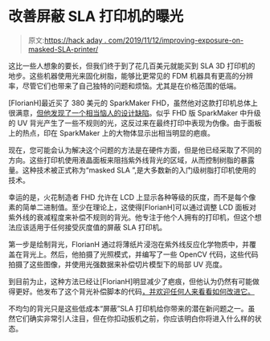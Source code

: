 # 改善屏蔽 SLA 打印机的曝光

> 原文:[https://hack aday . com/2019/11/12/improving-exposure-on-masked-SLA-printer/](https://hackaday.com/2019/11/12/improving-exposure-on-masked-sla-printer/)

这比一些人想象的要长，但我们终于到了花几百美元就能买到 SLA 3D 打印机的地步。这些机器使用光来固化树脂，能够比更常见的 FDM 机器具有更高的分辨率，尽管它们也带来了自己独特的问题和烦恼。尤其是在价格范围的低端。

[FlorianH]最近买了 380 美元的 SparkMaker FHD，虽然他对这款打印机总体上很满意，[但他发现了一个相当恼人的设计缺陷](https://sites.google.com/site/fpgaandco/sparkmaker-hacks#TOC-Sparkmaker-FHD-backlight-issues-under-investigation-)。似乎 FHD 版 SparkMaker 中升级的 UV 背光产生了一些不规则的光，这反过来在最终打印中表现为伪像。由于面板上的热点，印在 SparkMaker 上的大物体显示出相当明显的疤痕。

现在，您可能会认为解决这个问题的方法是在硬件方面，但是他已经采取了不同的方向。这些打印机使用液晶面板来阻挡紫外线背光的区域，从而控制树脂的暴露量。这种技术被正式称为“masked SLA ”,是大多数新的入门级树脂打印机使用的技术。

幸运的是，火花制造者 FHD 允许在 LCD 上显示各种等级的灰度，而不是每个像素的简单二进制值。至少在理论上，这使得[FlorianH]可以通过调整 LCD 面板对紫外线的衰减程度来补偿不规则的背光。他专注于他个人拥有的打印机，但这个想法应该适用于任何接受灰度值的屏蔽 SLA 打印机。

第一步是绘制背光，FlorianH 通过将薄纸片浸泡在紫外线反应化学物质中，并覆盖在背光上。然后，他拍摄了光照模式，并编写了一些 OpenCV 代码，这些代码拍摄了这些图像，并使用光强数据来补偿切片模型下的局部 UV 亮度。

到目前为止，这种方法已经让[FlorianH]明显减少了疤痕，但他认为仍然有可能做得更好。他发布了这个背光补偿脚本的代码[，并欢迎任何人来看看如何改进它。](https://github.com/hooyah/sparkyFHD)

不均匀的背光只是这些低成本“屏蔽”SLA 打印机给你带来的潜在新问题之一。虽然它们确实非常引人注目，但在你扣动扳机之前，你应该明白你将进入什么样的状态。